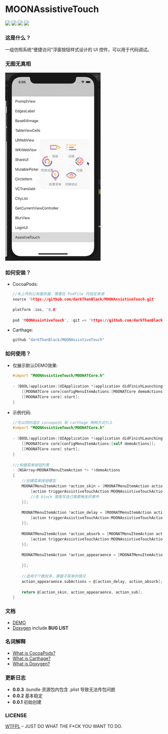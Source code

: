 # MOONAssistiveTouch

![](<https://img.shields.io/badge/license-WTFPL-lightgrey.svg>)  ![](<https://img.shields.io/badge/platform-iOS-lightgrey.svg>)  ![](<https://img.shields.io/badge/CocoaPods-v0.0.3-blue.svg>)  ![](<https://img.shields.io/badge/Carthage-compatible-brightgreen.svg>)

### 这是什么？

一组仿照系统“便捷访问”浮窗按钮样式设计的 UI 控件，可以用于代码调试。

### 无图无真相

![](./DEMO/DEMO.gif)

### 如何安装？

- CocoaPods:

  ```c
  //未上传到公有服务器，需要在 Podfile 内指定来源
  source 'https://github.com/darkThanBlack/MOONAssistiveTouch.git'
  
  platform :ios, '8.0'
  
  pod 'MOONAssistiveTouch', :git => 'https://github.com/darkThanBlack/MOONAssistiveTouch.git', :tag => '0.0.3', :configurations => ['Debug']
  ```

- Carthage:

  ```c
  github "darkThanBlack/MOONAssistiveTouch"
  ```

### 如何使用？

- 仅展示默认DEMO效果:

  ```objective-c
  #import "MOONAssistiveTouch/MOONATCore.h"
  
  - (BOOL)application:(UIApplication *)application didFinishLaunchingWithOptions:(NSDictionary *)launchOptions {
      [[MOONATCore core]configMenuItemActions:[MOONATCore demoActions]];
      [[MOONATCore core] start];
  }
  ```

- 示例代码:

  ```objective-c
  //可以同时适应 cocoapods 和 carthage 两种方式引入
  #import "MOONAssistiveTouch/MOONATCore.h"
  
  - (BOOL)application:(UIApplication *)application didFinishLaunchingWithOptions:(NSDictionary *)launchOptions {
      [[MOONATCore core]configMenuItemActions:[self demoActions]];
      [[MOONATCore core] start];
  }
  
  ///构建菜单按钮列表
  - (NSArray<MOONATMenuItemAction *> *)demoActions
  {
      //创建菜单按钮模型
      MOONATMenuItemAction *action_skin = [MOONATMenuItemAction actionWithTitle:@"换肤" itemBlock:^(MOONATMenuItemAction * _Nonnull action) {
          [action triggerAssistiveTouchAction:MOONAssistiveTouchActionModeChangeSkin params:nil];  //触发浮窗或者菜单预先定义的一些方法
          //在 block 里面写自己需要触发的事件
      }];
  
      MOONATMenuItemAction *action_delay = [MOONATMenuItemAction actionWithTitle:@"延时变淡" itemBlock:^(MOONATMenuItemAction * _Nonnull action) {
          [action triggerAssistiveTouchAction:MOONAssistiveTouchActionModeChangeDelayFade params:nil];
      }];
      
      MOONATMenuItemAction *action_absorb = [MOONATMenuItemAction actionWithTitle:@"吸附模式" itemBlock:^(MOONATMenuItemAction * _Nonnull action) {
          [action triggerAssistiveTouchAction:MOONAssistiveTouchActionModeChangeAbsorb params:nil];
      }];
      
      MOONATMenuItemAction *action_appearaence = [MOONATMenuItemAction actionWithTitle:@"特效设置" itemBlock:^(MOONATMenuItemAction * _Nonnull action) {
          
      }];
      
      //适用于个数较多，需要子菜单的情况
      action_appearaence.subActions = @[action_delay, action_absorb];
  	
      return @[action_skin, action_appearaence, action_sub];
  }
  ```

### 文档

- [DEMO](./MOONAssistiveTouch.xcodeproj)
- [Doxygen](./Doc/html/index.html) include **BUG LIST**

### 名词解释

- [What is CocoaPods?](<https://github.com/CocoaPods/CocoaPods>)
- [What is Carthage?](<https://github.com/Carthage/Carthage>)
- [What is Doxygen?](<http://www.doxygen.nl/>)

### 更新日志

- **0.0.3**  .bundle 资源包内包含 .plist 导致无法传包问题
- **0.0.2**  基本稳定
- **0.0.1**  初始创建

### LICENSE

[WTFPL](<http://www.wtfpl.net/about/>) – JUST DO WHAT THE F*CK YOU WANT TO DO.